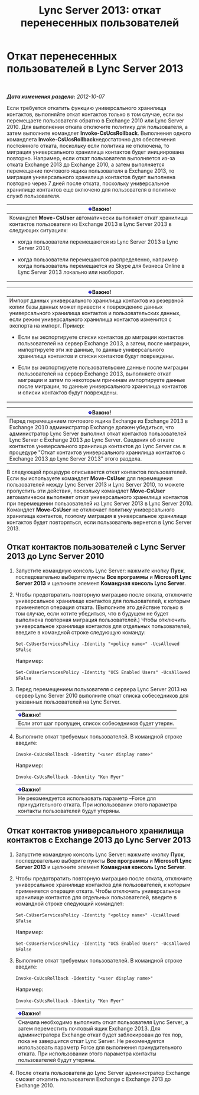 ﻿---
title: 'Lync Server 2013: откат перенесенных пользователей'
TOCTitle: Откат перенесенных пользователей
ms:assetid: bfabaf0b-9a42-4057-b729-a7ab9eee8c72
ms:mtpsurl: https://technet.microsoft.com/ru-ru/library/JJ205224(v=OCS.15)
ms:contentKeyID: 49311047
ms.date: 05/19/2016
mtps_version: v=OCS.15
ms.translationtype: HT
---

# Откат перенесенных пользователей в Lync Server 2013

 

_**Дата изменения раздела:** 2012-10-07_

Если требуется откатить функцию универсального хранилища контактов, выполняйте откат контактов только в том случае, если вы перемещаете пользователя обратно в Exchange 2010 или Lync Server 2010. Для выполнении отката отключите политику для пользователя, а затем выполните командлет **Invoke-CsUcsRollback**. Выполнения одного командлета **Invoke-CsUcsRollback**недостаточно для обеспечения постоянного отката, поскольку если политика не отключена, то миграция универсального хранилища контактов будет инициирована повторно. Например, если откат пользователя выполняется из-за отката Exchange 2013 до Exchange 2010, а затем выполняется перемещение почтового ящика пользователя в Exchange 2013, то миграция универсального хранилища контактов будет выполнена повторно через 7 дней после отката, поскольку универсальное хранилище контактов еще включено для пользователя в политике служб пользователя.

<table>
<colgroup>
<col style="width: 100%" />
</colgroup>
<thead>
<tr class="header">
<th><img src="images/JJ618369.important(OCS.15).gif" title="important" alt="important" />Важно!</th>
</tr>
</thead>
<tbody>
<tr class="odd">
<td>Командлет <strong>Move-CsUser</strong> автоматически выполняет откат хранилища контактов пользователя из Exchange 2013 в Lync Server 2013 в следующих ситуациях:
<ul>
<li><p>когда пользователи перемещаются из Lync Server 2013 в Lync Server 2010;</p></li>
<li><p>когда пользователи перемещаются распределенно, например когда пользователь перемещается из Skype для бизнеса Online в Lync Server 2013 локально или наоборот.</p></li>
</ul></td>
</tr>
</tbody>
</table>


<table>
<colgroup>
<col style="width: 100%" />
</colgroup>
<thead>
<tr class="header">
<th><img src="images/JJ618369.important(OCS.15).gif" title="important" alt="important" />Важно!</th>
</tr>
</thead>
<tbody>
<tr class="odd">
<td>Импорт данных универсального хранилища контактов из резервной копии базы данных может привести к повреждению данных универсального хранилища контактов и пользовательских данных, если режим универсального хранилища контактов изменится с экспорта на импорт. Пример:
<ul>
<li><p>Если вы экспортируете списки контактов до миграции контактов пользователей на сервер Exchange 2013, а затем, после миграции, импортируете эти же данные, то данные универсального хранилища контактов и списки контактов будут повреждены.</p></li>
<li><p>Если вы экспортируете пользовательские данные после миграции пользователей на сервер Exchange 2013, выполняете откат миграции и затем по некоторым причинам импортируете данные после миграции, то данные универсального хранилища контактов и списки контактов будут повреждены.</p></li>
</ul></td>
</tr>
</tbody>
</table>


<table>
<thead>
<tr class="header">
<th><img src="images/JJ618369.important(OCS.15).gif" title="important" alt="important" />Важно!</th>
</tr>
</thead>
<tbody>
<tr class="odd">
<td>Перед перемещением почтового ящика Exchange из Exchange 2013 в Exchange 2010 администратор Exchange должен убедиться, что администратор Lync Server выполнил откат контактов пользователей Lync Server с Exchange 2013 до Lync Server. Сведения об откате контактов универсального хранилища контактов до Lync Server см. в процедуре &quot;Откат контактов универсального хранилища контактов с Exchange 2013 до Lync Server 2013&quot; этого раздела.</td>
</tr>
</tbody>
</table>


В следующей процедуре описывается откат контактов пользователей. Если вы используете командлет **Move-CsUser** для перемещения пользователей между Lync Server 2013 и Lync Server 2010, то можете пропустить эти действия, поскольку командлет **Move-CsUser** автоматически выполняет откат универсального хранилища контактов при перемещении пользователей из Lync Server 2013 в Lync Server 2010. Командлет **Move-CsUser** не отключает политику универсального хранилища контактов, поэтому миграция в универсальное хранилище контактов будет повторяться, если пользователь вернется в Lync Server 2013.

## Откат контактов пользователей с Lync Server 2013 до Lync Server 2010

1.  Запустите командную консоль Lync Server: нажмите кнопку **Пуск**, последовательно выберите пункты **Все программы** и **Microsoft Lync Server 2013** и щелкните элемент **Командная консоль Lync Server**.

2.  Чтобы предотвратить повторную миграцию после отката, отключите универсальное хранилище контактов для пользователей, к которым применяется операция отката. (Выполните это действие только в том случае, если хотите убедиться, что в будущем не будет выполнена повторная миграция пользователей.) Чтобы отключить универсальное хранилище контактов для отдельных пользователей, введите в командной строке следующую команду:
    
        Set-CsUserServicesPolicy -Identity "<policy name>" -UcsAllowed $False
    
    Например:
    
        Set-CsUserServicesPolicy -Identity "UCS Enabled Users" -UcsAllowed $False

3.  Перед перемещением пользователя с сервера Lync Server 2013 на сервер Lync Server 2010 выполните откат списка собеседников для указанных пользователей на Lync Server.
    
    <table>
    <thead>
    <tr class="header">
    <th><img src="images/JJ618369.important(OCS.15).gif" title="important" alt="important" />Важно!</th>
    </tr>
    </thead>
    <tbody>
    <tr class="odd">
    <td>Если этот шаг пропущен, список собеседников будет утерян.</td>
    </tr>
    </tbody>
    </table>


4.  Выполните откат требуемых пользователей. В командной строке введите:
    
        Invoke-CsUcsRollback -Identity "<user display name>"
    
    Например:
    
        Invoke-CsUcsRollback -Identity "Ken Myer"
    
    <table>
    <thead>
    <tr class="header">
    <th><img src="images/JJ618369.important(OCS.15).gif" title="important" alt="important" />Важно!</th>
    </tr>
    </thead>
    <tbody>
    <tr class="odd">
    <td>Не рекомендуется использовать параметр –Force для принудительного отката. При использовании этого параметра контакты пользователей будут утеряны.</td>
    </tr>
    </tbody>
    </table>


## Откат контактов универсального хранилища контактов с Exchange 2013 до Lync Server 2013

1.  Запустите командную консоль Lync Server: нажмите кнопку **Пуск**, последовательно выберите пункты **Все программы** и **Microsoft Lync Server 2013** и щелкните элемент **Командная консоль Lync Server**.

2.  Чтобы предотвратить повторную миграцию после отката, отключите универсальное хранилище контактов для пользователей, к которым применяется операция отката. Чтобы отключить универсальное хранилище контактов для отдельных пользователей, введите в командной строке следующий командлет:
    
        Set-CsUserServicesPolicy -Identity "<policy name>" -UcsAllowed $False
    
    Например:
    
        Set-CsUserServicesPolicy -Identity "UCS Enabled Users" -UcsAllowed $False

3.  Выполните откат требуемых пользователей. В командной строке введите:
    
        Invoke-CsUcsRollback -Identity "<user display name>"
    
    Например:
    
        Invoke-CsUcsRollback -Identity "Ken Myer"
    
    <table>
    <thead>
    <tr class="header">
    <th><img src="images/JJ618369.important(OCS.15).gif" title="important" alt="important" />Важно!</th>
    </tr>
    </thead>
    <tbody>
    <tr class="odd">
    <td>Сначала необходимо выполнить откат пользователя Lync Server, а затем переместить почтовый ящик Exchange 2013. Для администратора Exchange откат будет заблокирован до тех пор, пока не завершится откат Lync Server. Не рекомендуется использовать параметр Force для выполнения принудительного отката. При использовании этого параметра контакты пользователей будут утеряны.</td>
    </tr>
    </tbody>
    </table>


4.  После отката пользователя до Lync Server администратор Exchange сможет откатить пользователя Exchange с Exchange 2013 до Exchange 2010.

